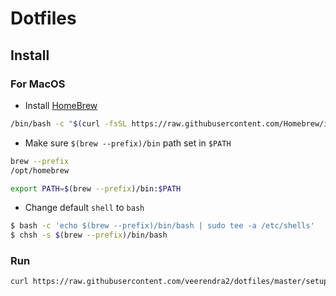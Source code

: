 # Dotfiles

## Install

### For MacOS

- Install [HomeBrew](https://brew.sh/)

```bash
/bin/bash -c "$(curl -fsSL https://raw.githubusercontent.com/Homebrew/install/HEAD/install.sh)"
```

- Make sure `$(brew --prefix)/bin` path set in `$PATH`

```bash
brew --prefix
/opt/homebrew

export PATH=$(brew --prefix)/bin:$PATH
```

- Change default `shell` to `bash`

```bash
$ bash -c 'echo $(brew --prefix)/bin/bash | sudo tee -a /etc/shells'
$ chsh -s $(brew --prefix)/bin/bash
```

### Run

```bash
curl https://raw.githubusercontent.com/veerendra2/dotfiles/master/setup.sh | bash
```
